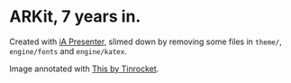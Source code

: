 # ARKit, 7 years in.

Created with [iA Presenter](https://ia.net/presenter), slimed down by removing some files in `theme/`, `engine/fonts` and `engine/katex`.

Image annotated with [This by Tinrocket](https://www.tinrocket.com/apps/this/).
